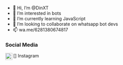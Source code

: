 - 👋 Hi, I’m @DinXT
- 👀 I’m interested in bots
- 🌱 I’m currently learning JavaScript
- 💞️ I’m looking to collaborate on whatsapp bot devs
- 📫 wa.me/6281380674817

### Social Media

[<img align="left" alt="DinXT | Instagram" width="22px" src="https://cdn.jsdelivr.net/npm/simple-icons@v/icons/instagram.svg" />] Instagram

